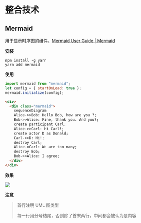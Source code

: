 # 整合技术

## Mermaid

用于显示时序图的组件。[Mermaid User Guide | Mermaid](https://mermaid.js.org/intro/getting-started.html)

**安装**

```shell
npm install -g yarn
yarn add mermaid
```

**使用**

```javascript
import mermaid from "mermaid";
let config = { startOnLoad: true };
mermaid.initialize(config);
```

```html
<div>
  <div class="mermaid">
    sequenceDiagram
    Alice->>Bob: Hello Bob, how are you ?;
    Bob->>Alice: Fine, thank you. And you?;
    create participant Carl;
    Alice->>Carl: Hi Carl!;
    create actor D as Donald;
    Carl->>D: Hi!;
    destroy Carl;
    Alice-xCarl: We are too many;
    destroy Bob;
    Bob->>Alice: I agree;
  </div>
</div>
```

**效果**

![](https://assets.shiwokuaile.top/pic/202407/c49274560774b7280a095ce6bdcde71872106a.png)

**注意**

> 首行注明 UML 图类型
> 
> 每一行用分号结尾，否则除了首末两行，中间都会被认为是内容

